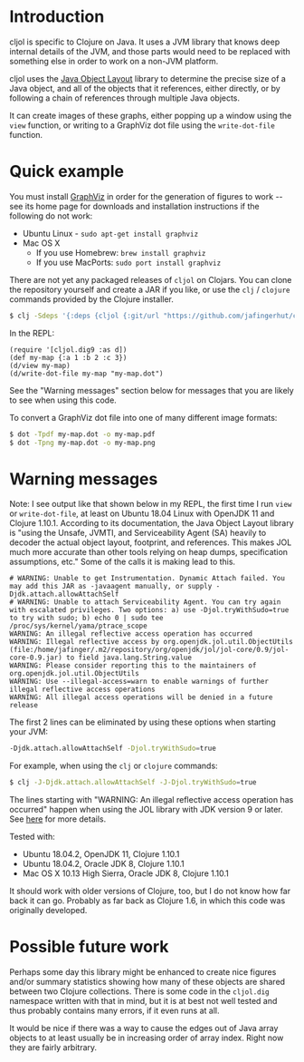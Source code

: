 # Introduction

cljol is specific to Clojure on Java.  It uses a JVM library that
knows deep internal details of the JVM, and those parts would need to
be replaced with something else in order to work on a non-JVM
platform.

cljol uses the [Java Object
Layout](https://openjdk.java.net/projects/code-tools/jol) library to
determine the precise size of a Java object, and all of the objects
that it references, either directly, or by following a chain of
references through multiple Java objects.

It can create images of these graphs, either popping up a window using
the `view` function, or writing to a GraphViz dot file using the
`write-dot-file` function.

# Quick example

You must install [GraphViz](http://www.graphviz.org) in order for the
generation of figures to work -- see its home page for downloads and
installation instructions if the following do not work:

* Ubuntu Linux - `sudo apt-get install graphviz`
* Mac OS X
  * If you use Homebrew: `brew install graphviz`
  * If you use MacPorts: `sudo port install graphviz`

There are not yet any packaged releases of `cljol` on Clojars.  You
can clone the repository yourself and create a JAR if you like, or use
the `clj` / `clojure` commands provided by the Clojure installer.

```bash
$ clj -Sdeps '{:deps {cljol {:git/url "https://github.com/jafingerhut/cljol" :sha "f681a78cde715d66baf21402d89e40d2b91f9cc1"}}}'
```

In the REPL:

```
(require '[cljol.dig9 :as d])
(def my-map {:a 1 :b 2 :c 3})
(d/view my-map)
(d/write-dot-file my-map "my-map.dot")
```

See the "Warning messages" section below for messages that you are
likely to see when using this code.

To convert a GraphViz dot file into one of many different image
formats:

```bash
$ dot -Tpdf my-map.dot -o my-map.pdf
$ dot -Tpng my-map.dot -o my-map.png
```

# Warning messages

Note: I see output like that shown below in my REPL, the first time I
run `view` or `write-dot-file`, at least on Ubuntu 18.04 Linux with
OpenJDK 11 and Clojure 1.10.1.  According to its documentation, the
Java Object Layout library is "using the Unsafe, JVMTI, and
Serviceability Agent (SA) heavily to decoder the actual object layout,
footprint, and references.  This makes JOL much more accurate than
other tools relying on heap dumps, specification assumptions, etc."
Some of the calls it is making lead to this.

```
# WARNING: Unable to get Instrumentation. Dynamic Attach failed. You may add this JAR as -javaagent manually, or supply -Djdk.attach.allowAttachSelf
# WARNING: Unable to attach Serviceability Agent. You can try again with escalated privileges. Two options: a) use -Djol.tryWithSudo=true to try with sudo; b) echo 0 | sudo tee /proc/sys/kernel/yama/ptrace_scope
WARNING: An illegal reflective access operation has occurred
WARNING: Illegal reflective access by org.openjdk.jol.util.ObjectUtils (file:/home/jafinger/.m2/repository/org/openjdk/jol/jol-core/0.9/jol-core-0.9.jar) to field java.lang.String.value
WARNING: Please consider reporting this to the maintainers of org.openjdk.jol.util.ObjectUtils
WARNING: Use --illegal-access=warn to enable warnings of further illegal reflective access operations
WARNING: All illegal access operations will be denied in a future release
```

The first 2 lines can be eliminated by using these options when
starting your JVM:

```bash
-Djdk.attach.allowAttachSelf -Djol.tryWithSudo=true
```

For example, when using the `clj` or `clojure` commands:

```bash
$ clj -J-Djdk.attach.allowAttachSelf -J-Djol.tryWithSudo=true
```

The lines starting with "WARNING: An illegal reflective access
operation has occurred" happen when using the JOL library with JDK
version 9 or later.  See
[here](https://clojure.org/guides/faq#illegal_access) for more
details.

Tested with:

* Ubuntu 18.04.2, OpenJDK 11, Clojure 1.10.1
* Ubuntu 18.04.2, Oracle JDK 8, Clojure 1.10.1
* Mac OS X 10.13 High Sierra, Oracle JDK 8, Clojure 1.10.1

It should work with older versions of Clojure, too, but I do not know
how far back it can go.  Probably as far back as Clojure 1.6, in which
this code was originally developed.


# Possible future work

Perhaps some day this library might be enhanced to create nice figures
and/or summary statistics showing how many of these objects are shared
between two Clojure collections.  There is some code in the
`cljol.dig` namespace written with that in mind, but it is at best not
well tested and thus probably contains many errors, if it even runs at
all.

It would be nice if there was a way to cause the edges out of Java
array objects to at least usually be in increasing order of array
index.  Right now they are fairly arbitrary.
